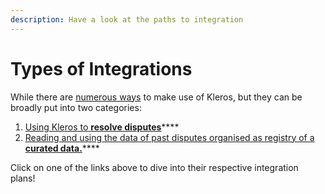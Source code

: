 ```yaml
---
description: Have a look at the paths to integration
---
```


# Types of Integrations

While there are [numerous ways](../live-and-upcoming-integrations.md) to make use of Kleros, but they can be broadly put into two categories:

1. [Using Kleros to **resolve disputes**](1.-dispute-resolution-integration-plan/)****
2. [Reading and using the data of past disputes organised as registry of a **curated data.**](2.-curated-data-integration-plan/)****

Click on one of the links above to dive into their respective integration plans!
